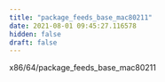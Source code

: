 ```yaml
---
title: "package_feeds_base_mac80211"
date: 2021-08-01 09:45:27.116578
hidden: false
draft: false
---
```


x86/64/package_feeds_base_mac80211

